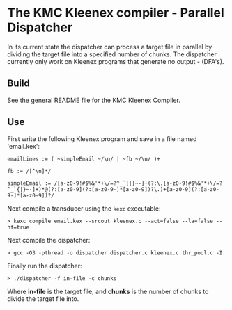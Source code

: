 # The KMC Kleenex compiler - Parallel Dispatcher #

In its current state the dispatcher can process a target file in parallel by 
dividing the target file into a specified number of chunks. The dispatcher 
currently only work on Kleenex programs that generate no output - (DFA's).

## Build ##

See the general README file for the KMC Kleenex Compiler.

## Use ##

First write the following Kleenex program and save in a file named 'email.kex':

```
emailLines := ( ~simpleEmail ~/\n/ | ~fb ~/\n/ )+

fb := /[^\n]*/

simpleEmail := /[a-z0-9!#$%&'*+\/=?^_`{|}~-]+(?:\.[a-z0-9!#$%&'*+\/=?^_`{|}~-]+)*@(?:[a-z0-9](?:[a-z0-9-]*[a-z0-9])?\.)+[a-z0-9](?:[a-z0-9-]*[a-z0-9])?/
```

Next compile a transducer using the `kexc` executable:

```
> kexc compile email.kex --srcout kleenex.c --act=false --la=false --hf=true
```

Next compile the dispatcher:
```
> gcc -O3 -pthread -o dispatcher dispatcher.c kleenex.c thr_pool.c -I.
```

Finally run the dispatcher:
```
> ./dispatcher -f in-file -c chunks
```
Where __in-file__ is the target file, and __chunks__ is the number of chunks to divide the target file into.
